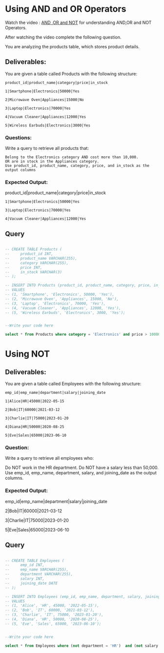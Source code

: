 # Using AND and OR Operators

Watch the video : [AND ,OR and NOT](https://www.loom.com/share/d3951abcbc3544f199ca8c75eab443d7?sid=e7e45be7-e542-4f36-be51-d940684006d9) for understanding AND,OR and NOT Operators.

After watching the video complete the following question.

You are analyzing the products table, which stores product details.

## Deliverables:

You are given a table called Products with the following structure:

    product_id|product_name|category|price|in_stock

    1|Smartphone|Electronics|50000|Yes

    2|Microwave Oven|Appliances|15000|No

    3|Laptop|Electronics|70000|Yes

    4|Vacuum Cleaner|Appliances|12000|Yes

    5|Wireless Earbuds|Electronics|3000|Yes

### Questions:

Write a query to retrieve all products that:

    Belong to the Electronics category AND cost more than 10,000.
    OR are in stock in the Appliances category.
    Use product_id, product_name, category, price, and in_stock as the output columns

### Expected Output:

product_id|product_name|category|price|in_stock

    1|Smartphone|Electronics|50000|Yes

    3|Laptop|Electronics|70000|Yes

    4|Vacuum Cleaner|Appliances|12000|Yes

## Query

```sql

-- CREATE TABLE Products (
--     product_id INT,
--     product_name VARCHAR(255),
--     category VARCHAR(255),
--     price INT,
--     in_stock VARCHAR(3)
-- );

-- INSERT INTO Products (product_id, product_name, category, price, in_stock)
-- VALUES
-- (1, 'Smartphone', 'Electronics', 50000, 'Yes'),
-- (2, 'Microwave Oven', 'Appliances', 15000, 'No'),
-- (3, 'Laptop', 'Electronics', 70000, 'Yes'),
-- (4, 'Vacuum Cleaner', 'Appliances', 12000, 'Yes'),
-- (5, 'Wireless Earbuds', 'Electronics', 3000, 'Yes');


--Write your code here

select * from Products where category = 'Electronics' and price > 10000 or in_stock = 'Yes' and category = 'Appliances';
```

# Using NOT

## Deliverables:

You are given a table called Employees with the following structure:

    emp_id|emp_name|department|salary|joining_date

    1|Alice|HR|45000|2022-05-15

    2|Bob|IT|60000|2021-03-12

    3|Charlie|IT|75000|2023-01-20

    4|Diana|HR|50000|2020-08-25

    5|Eve|Sales|65000|2023-06-10

### Question:

Write a query to retrieve all employees who:

Do NOT work in the HR department.
Do NOT have a salary less than 50,000.
Use emp_id, emp_name, department, salary, and joining_date as the output columns.

### Expected Output:

emp_id|emp_name|department|salary|joining_date

2|Bob|IT|60000|2021-03-12

3|Charlie|IT|75000|2023-01-20

5|Eve|Sales|65000|2023-06-10

## Query

```sql

-- CREATE TABLE Employees (
--     emp_id INT,
--     emp_name VARCHAR(255),
--     department VARCHAR(255),
--     salary INT,
--     joining_date DATE
-- );

-- INSERT INTO Employees (emp_id, emp_name, department, salary, joining_date)
-- VALUES
-- (1, 'Alice', 'HR', 45000, '2022-05-15'),
-- (2, 'Bob', 'IT', 60000, '2021-03-12'),
-- (3, 'Charlie', 'IT', 75000, '2023-01-20'),
-- (4, 'Diana', 'HR', 50000, '2020-08-25'),
-- (5, 'Eve', 'Sales', 65000, '2023-06-10');


--Write your code here

select * from Employees where (not department = 'HR')  and (not salary < 50000)
```
